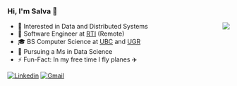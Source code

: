 ### Hi, I'm Salva 👋

<img align="right" src="https://github-readme-stats.vercel.app/api/top-langs/?username=salvacorts&theme=default&line_height=27&layout=compact&hide_border=true" />

<ul>
    <li>🧐 Interested in Data and Distributed Systems</li>
    <li>💼 Software Engineer at <a href="https://www.rti.com/en/">RTI</a> (Remote)</li>
    <li>🎓 BS Computer Science at <a href="https://www.ubc.ca">UBC</a> and <a href="https://www.ugr.es/en/">UGR</a> </li>
    <li>🌱 Pursuing a Ms in Data Science</li>
    <li>⚡️ Fun-Fact: In my free time I fly planes ✈️</li>
</ul>

[![Linkedin](https://img.shields.io/badge/-Linkedin-blue?style=flat-square&logo=Linkedin&logoColor=white&link=https://www.linkedin.com/in/salva-corts/)](https://www.linkedin.com/in/salva-corts/)
[![Gmail](https://img.shields.io/badge/-salvacorts97@gmail.com-c14438?style=flat-square&logo=Gmail&logoColor=white&link=mailto:salvacorts97@gmail.com)](mailto:salvacorts97@gmail.com)